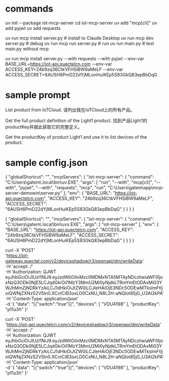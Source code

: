 
commands
====
uv init --package iot-mcp-server
cd iot-mcp-server
uv add "mcp[cli]"
uv add pyjwt
uv add requests

uv run mcp install server.py # install to Claude Desktop
uv run mcp dev server.py     # debug
uv run mcp run server.py     # run
uv run main.py               # test main.py without mcp

uv run mcp install server.py --with requests --with pyjwt --env-var BASE_URL=https://iot-api.quectelcn.com --env-var ACCESS_KEY=24b9zq36CtkVFHSiBW9aMeLF --env-var ACCESS_SECRET=6AUSH6PmD22dYjMLonHuiKEp5S83GkQ83epBbDqG

sample prompt
====
List product from IoTCloud.
请列出我在IoTCloud上的所有产品。

Get the full product definition of the Light1 
product.
找到产品Light1的productKey并据此获取它的完整定义。

Get the productKey of product Light1 and use it to list devices of the product.

sample config.json
====
{
  "globalShortcut": "",
  "mcpServers": {
    "iot-mcp-server": {
      "command": "C:\\Users\\gatem\\.local\\bin\\uv.EXE",
      "args": [
        "run",
        "--with",
        "mcp[cli]",
        "--with",
        "pyjwt",
        "--with",
        "requests",
        "mcp",
        "run",
        "C:\\Users\\gatem\\app\\mcp-server-demowin\\server.py"
      ],
      "env": {
        "BASE_URL": "https://iot-api.quectelcn.com",
        "ACCESS_KEY": "24b9zq36CtkVFHSiBW9aMeLF",
        "ACCESS_SECRET": "6AUSH6PmD22dYjMLonHuiKEp5S83GkQ83epBbDqG"
      }
    }
  }
}


{
  "globalShortcut": "",
  "mcpServers": {
    "iot-mcp-server": {
      "command": "C:\\Users\\gatem\\.local\\bin\\uvx.EXE",
      "args": [
        "iot-mcp-server"
      ],
      "env": {
        "BASE_URL": "https://iot-api.quectelcn.com",
        "ACCESS_KEY": "24b9zq36CtkVFHSiBW9aMeLF",
        "ACCESS_SECRET": "6AUSH6PmD22dYjMLonHuiKEp5S83GkQ83epBbDqG"
      }
    }
  }
}

curl -X 'POST' \
  'https://iot-gateway.quectel.com/v2/deviceshadow/r3/openapi/dm/writeData' \
  -H 'accept: */*' \
  -H 'Authorization: QJWT eyJhbGciOiJIUzI1NiJ9.eyJzdWIiOiIxMzc0MDMxNTA5MTAyNDczIiwiaWF0IjoxNzQ3ODk0NjE5LCJqdGkiOiI1MzY3MmU2Mi0yNjdkLTRmYmEtODAxMi03YWJhMmZjNDRkYzAiLCJ1dHkiOiJtZW0iLCJleHAiOjE3NDc5ODEwMTksImFtIjoiQWNjZXNzS2V5In0.XCvtCiB3oxLD0CxNU_N8L2H-aNQIot85jG_U3AI2kPA' \
  -H 'Content-Type: application/json' \
  -d '{
  "data": "[{\"switch\":\"true\"}]",
  "devices": [
    "VDU4198"
  ],
  "productKey": "p11u3h"
}'

curl -X 'POST' \
  'https://iot-api.quectelcn.com/v2/deviceshadow/r3/openapi/dm/writeData' \
  -H 'accept: */*' \
  -H 'Authorization: QJWT eyJhbGciOiJIUzI1NiJ9.eyJzdWIiOiIxMzc0MDMxNTA5MTAyNDczIiwiaWF0IjoxNzQ3ODk0NjE5LCJqdGkiOiI1MzY3MmU2Mi0yNjdkLTRmYmEtODAxMi03YWJhMmZjNDRkYzAiLCJ1dHkiOiJtZW0iLCJleHAiOjE3NDc5ODEwMTksImFtIjoiQWNjZXNzS2V5In0.XCvtCiB3oxLD0CxNU_N8L2H-aNQIot85jG_U3AI2kPA' \
  -H 'Content-Type: application/json' \
  -d '{
  "data": "[{\"switch\":\"true\"}]",
  "devices": [
    "VDU4198"
  ],
  "productKey": "p11u3h"
}'